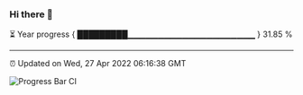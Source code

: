 ### Hi there 👋

⏳ Year progress { █████████▁▁▁▁▁▁▁▁▁▁▁▁▁▁▁▁▁▁▁▁▁ } 31.85 %

---

⏰ Updated on Wed, 27 Apr 2022 06:16:38 GMT

![Progress Bar CI](https://github.com/liununu/liununu/workflows/Progress%20Bar%20CI/badge.svg)
